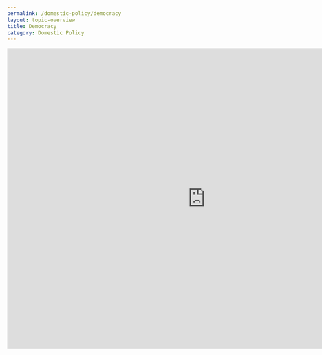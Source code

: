 ```yaml
---
permalink: /domestic-policy/democracy
layout: topic-overview
title: Democracy
category: Domestic Policy
---
```


<iframe src="https://www.qazaqstan.io/embeds/candidates/" width="920px" height="700px" frameborder="0"></iframe>
